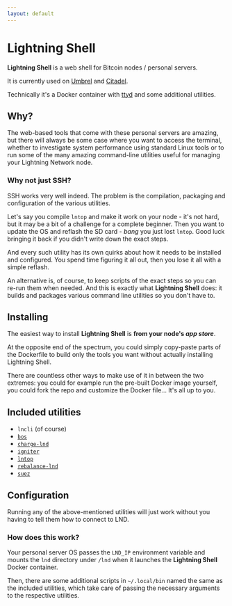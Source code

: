 ```yaml
---
layout: default
---
```


# Lightning Shell

**Lightning Shell** is a web shell for Bitcoin nodes / personal servers.

It is currently used on [Umbrel](https://getumbrel.com/) and [Citadel](https://runcitadel.space/).

Technically it's a Docker container with [ttyd](https://tsl0922.github.io/ttyd/) and some additional utilities.

## Why?

The web-based tools that come with these personal servers are amazing, but there will always be some case where you want to access the terminal, whether to investigate system performance using standard Linux tools or to run some of the many amazing command-line utilities useful for managing your Lightning Network node.

### Why not just SSH?

SSH works very well indeed. The problem is the compilation, packaging and configuration of the various utilities.

Let's say you compile `lntop` and make it work on your node - it's not hard, but it may be a bit of a challenge for a complete beginner. Then you want to update the OS and reflash the SD card - _bang_ you just lost `lntop`. Good luck bringing it back if you didn't write down the exact steps.

And every such utility has its own quirks about how it needs to be installed and configured. You spend time figuring it all out, then you lose it all with a simple reflash.

An alternative is, of course, to keep scripts of the exact steps so you can re-run them when needed. And this is exactly what **Lightning Shell** does: it builds and packages various command line utilities so you don't have to.

## Installing

The easiest way to install **Lightning Shell** is **from your node's *app store***.

At the opposite end of the spectrum, you could simply copy-paste parts of the Dockerfile to build only the tools you want without actually installing Lightning Shell.

There are countless other ways to make use of it in between the two extremes: you could for example run the pre-built Docker image yourself, you could fork the repo and customize the Docker file... It's all up to you.

## Included utilities

- `lncli` (of course)
- [`bos`](https://github.com/alexbosworth/balanceofsatoshis)
- [`charge-lnd`](https://github.com/accumulator/charge-lnd)
- [`igniter`](https://github.com/RooSoft/igniter)
- [`lntop`](https://github.com/edouardparis/lntop)
- [`rebalance-lnd`](https://github.com/C-Otto/rebalance-lnd)
- [`suez`](https://github.com/prusnak/suez)

## Configuration

Running any of the above-mentioned utilities will just work without you having to tell them how to connect to LND.

### How does this work?

Your personal server OS passes the `LND_IP` environment variable and mounts the `lnd` directory under `/lnd` when it launches the **Lightning Shell** Docker container.

Then, there are some additional scripts in `~/.local/bin` named the same as the included utilities, which take care of passing the necessary arguments to the respective utilities.
